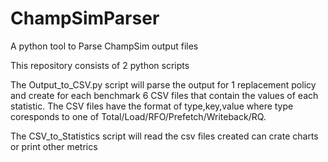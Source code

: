 # ChampSimParser
A python tool to Parse ChampSim output files

This repository consists of 2 python scripts

The Output_to_CSV.py script will parse the output for 1 replacement policy and create for each benchmark 6 CSV files that contain the values of each statistic.
The CSV files have the format of type,key,value where type coresponds to one of Total/Load/RFO/Prefetch/Writeback/RQ.


The CSV_to_Statistics script will read the csv files created can crate charts or print other metrics
